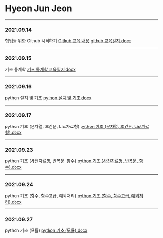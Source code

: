 # Hyeon Jun Jeon 
----
### 2021.09.14
협업을 위한 Github 시작하기
[Github 교육 내용](Training/Git/2021.09.14.md) 
[github 교육일지.docx](교육일지/9월/교육일지(2021.09.14)_전현준.docx)

---
### 2021.09.15
기초 통계학 
[기초 통계학 교육일지.docx](교육일지/9월/교육일지(2021.09.15)_전현준.docx)

---
### 2021.09.16
python 설치 및 기초
[python 설치 및 기초.docx](교육일지/9월/교육일지(2021.09.16)_전현준.docx)

---
### 2021.09.17
python 기초 (문자열, 조건문, List자료형)
[python 기초 (문자열, 조건문, List자료형).docx](교육일지/9월/교육일지(2021.09.17)_전현준.docx)

---
### 2021.09.23
python 기초 (사전자료형, 반복문, 함수)
[python 기초 (사전자료형, 반복문, 함수).docx](교육일지/9월/교육일지(2021.09.23)_전현준.docx)

---
### 2021.09.24
python 기초 (함수, 함수고급, 예외처리)
[python 기초 (함수, 함수고급, 예외처리).docx](교육일지/9월/교육일지(2021.09.24)_전현준.docx)

---
### 2021.09.27
python 기초 (모듈)
[python 기초 (모듈).docx](교육일지/9월/교육일지(2021.09.27)_전현준.docx)